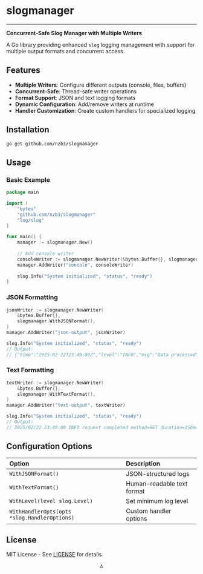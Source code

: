 # slogmanager

---

**Concurrent-Safe Slog Manager with Multiple Writers**

A Go library providing enhanced `slog` logging management with support for multiple output formats and concurrent access.

## Features

- **Multiple Writers**: Configure different outputs (console, files, buffers)
- **Concurrent-Safe**: Thread-safe writer operations
- **Format Support**: JSON and text logging formats
- **Dynamic Configuration**: Add/remove writers at runtime
- **Handler Customization**: Create custom handlers for specialized logging


## Installation

```bash
go get github.com/nzb3/slogmanager
```


## Usage

### Basic Example

```go
package main

import (
	"bytes"
	"github.com/nzb3/slogmanager"
	"log/slog"
)

func main() {
	manager := slogmanager.New()
	
	// Add console writer
	consoleWriter := slogmanager.NewWriter(&bytes.Buffer{}, slogmanager.WithTextFormat())
	manager.AddWriter("console", consoleWriter)
	
	slog.Info("System initialized", "status", "ready")
}
```


### JSON Formatting

```go
jsonWriter := slogmanager.NewWriter(
    &bytes.Buffer{},
    slogmanager.WithJSONFormat(),
)
manager.AddWriter("json-output", jsonWriter)

slog.Info("System initialized", "status", "ready")
// Output:
// {"time":"2025-02-22T23:49:00Z","level":"INFO","msg":"Data processed","items":42}
```


### Text Formatting

```go
textWriter := slogmanager.NewWriter(
    &bytes.Buffer{},
    slogmanager.WithTextFormat(),
)
manager.AddWriter("text-output", textWriter)

slog.Info("System initialized", "status", "ready")
// Output:
// 2025/02/22 23:49:00 INFO request completed method=GET duration=150ms
```

## Configuration Options

| Option | Description |
| :-- | :-- |
| `WithJSONFormat()` | JSON-structured logs |
| `WithTextFormat()` | Human-readable text format |
| `WithLevel(level slog.Level)` | Set minimum log level |
| `WithHandlerOpts(opts *slog.HandlerOptions)` | Custom handler options |

## License

MIT License - See [LICENSE](LICENSE) for details.

<div style="text-align: center">⁂</div>

[^1]: https://github.com/nzb3/slogmanager

